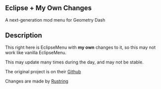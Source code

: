 
## Eclipse + My Own Changes

A next-generation mod menu for Geometry Dash 

## Description

This right here is EclipseMenu with **my own** changes to it, so this may not work like vanilla EclipseMenu. 

This may update many times during the day, and may not be stable.
   
The original project is on their [Github](https://github.com/EclipseMenu/EclipseMenu)

Changes are made by [Rustring](https://sites.google.com/view/samplegdmodmenu-profiles/home)
